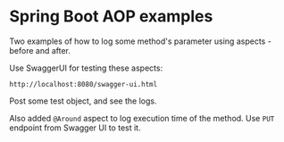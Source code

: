 Spring Boot AOP examples
=
Two examples of how to log some method's parameter using aspects - before and after.

Use SwaggerUI for testing these aspects:
```
http://localhost:8080/swagger-ui.html
```
Post some test object, and see the logs.

Also added `@Around` aspect to log execution time of the method. Use `PUT` endpoint from Swagger UI to test it.